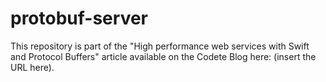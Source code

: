 # protobuf-server #

This repository is part of the "High performance web services with Swift and Protocol Buffers" article available on the Codete Blog here: (insert the URL here).